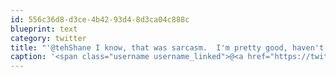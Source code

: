 ```yaml
---
id: 556c36d8-d3ce-4b42-93d4-8d3ca04c888c
blueprint: text
category: twitter
title: "'@tehShane I know, that was sarcasm.  I'm pretty good, haven't done this most recent PC yet."
caption: '<span class="username username_linked">@<a href="https://twitter.com/tehShane" title="Shane Lawrence">tehShane</a></span> I know, that was sarcasm.  I''m pretty good, haven''t done this most recent PC yet.'
---
```

